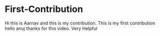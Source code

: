 # First-Contribution
Hi this is Aarnav and this is my contribution.
This is my first contribution
hello anuj thanks for this video. Very Helpful
